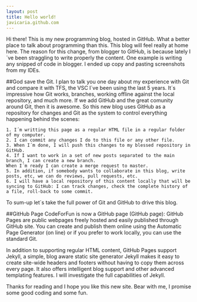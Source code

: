 ```yaml
---
layout: post
title: Hello world! 
javicaria.github.com
---
```


Hi there! 
This is my new programming blog, hosted in GitHub. What a better place to talk about programming than this. This blog will feel really at home here. 
The reason for this change, from blogger to GitHub, is because lately I´ve been straggling to write properly the content. One example is writing any snipped of code in blogger. I ended up copy and pasting screenshots from my IDEs.

##God save the Git.
I plan to talk you one day about my experience with Git and compare it with TFS, the VSC I´ve been using the last 5 years. 
It´s impressive how Git works, branches, working offline against the local repository, and much more. If we add GitHub and the great comunity around Git, then it is awesome. So this new blog uses GitHub as a repository for changes and Git as the system to control everything happening behind the scenes:

```
1. I´m writting this page as a regular HTML file in a regular folder of my computer.
2. I can commit any changes I do to this file or any other file.
3. When I´m done, I will push this changes to my blessed repository in GitHub.
4. If I want to work in a set of new posts separated to the main branch, I can create a new branch.
When I´m ready I can create a merge request to master.
5. In addition, if somebody wants to collaborate in this blog, write posts, etc, we can do reviews, pull requests, etc.
6. I will have a local repository of this content locally that will be syncing to GitHub: I can track changes, check the complete history of a file, roll-back to some commit.
```

To sum-up let´s take the full power of Git and GitHub to drive this blog.

##GitHub Page
CodeForFun is now a GitHub page (GitHub page): GitHub Pages are public webpages freely hosted and easily published through GitHub site. You can create and publish them online using the Automatic Page Generator (on line) or if you prefer to work locally, you can use the standard Git.

In addition to supporting regular HTML content, GitHub Pages support Jekyll, a simple, blog aware static site generator Jekyll makes it easy to create site-wide headers and footers without having to copy them across every page. It also offers intelligent blog support and other advanced templating features. I will investigate the full capabilities of Jekyll.

Thanks for reading and I hope you like this new site. Bear with me, I promise some good coding and some fun.
